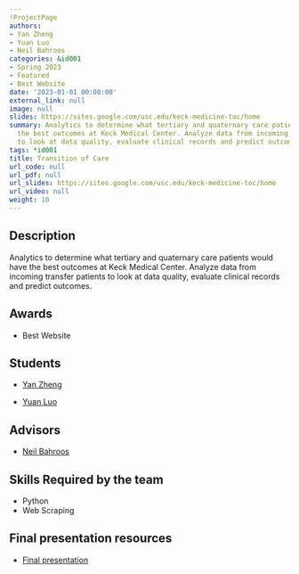 ```yaml
---
!ProjectPage
authors:
- Yan Zheng
- Yuan Luo
- Neil Bahroos
categories: &id001
- Spring 2023
- Featured
- Best Website
date: '2023-01-01 00:00:00'
external_link: null
image: null
slides: https://sites.google.com/usc.edu/keck-medicine-toc/home
summary: Analytics to determine what tertiary and quaternary care patients would have
  the best outcomes at Keck Medical Center. Analyze data from incoming transfer patients
  to look at data quality, evaluate clinical records and predict outcomes.
tags: *id001
title: Transition of Care
url_code: null
url_pdf: null
url_slides: https://sites.google.com/usc.edu/keck-medicine-toc/home
url_video: null
weight: 10
---
```

## Description

Analytics to determine what tertiary and quaternary care patients would have the best outcomes at Keck Medical Center. Analyze data from incoming transfer patients to look at data quality, evaluate clinical records and predict outcomes.



## Awards
* Best Website





## Students

* [Yan Zheng](../../../author/yan-zheng)

* [Yuan Luo](../../../author/yuan-luo)

## Advisors

* [Neil Bahroos](../../../author/neil-bahroos)

## Skills Required by the team


* Python
* Web Scraping
## Final presentation resources

* [Final presentation](https://sites.google.com/usc.edu/keck-medicine-toc/home)